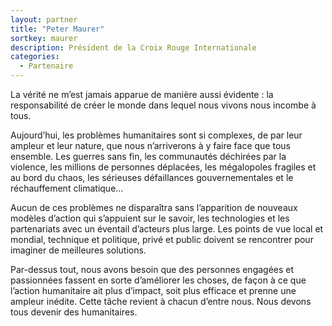 ```yaml
---
layout: partner
title: "Peter Maurer"
sortkey: maurer
description: Président de la Croix Rouge Internationale
categories:
  - Partenaire
---
```

La vérité ne m’est jamais apparue de manière aussi évidente : la responsabilité de créer le monde dans lequel nous vivons nous incombe à tous.

Aujourd’hui, les problèmes humanitaires sont si complexes, de par leur ampleur et leur nature, que nous n’arriverons à y faire face que tous ensemble. Les guerres sans fin, les communautés déchirées par la violence, les millions de personnes déplacées, les mégalopoles fragiles et au bord du chaos, les sérieuses défaillances gouvernementales et le réchauffement climatique… 

Aucun de ces problèmes ne disparaîtra sans l’apparition de nouveaux modèles d’action qui s’appuient sur le savoir, les technologies et les partenariats avec un éventail d’acteurs plus large. Les points de vue local et mondial, technique et politique, privé et public doivent se rencontrer pour imaginer de meilleures solutions.

Par-dessus tout, nous avons besoin que des personnes engagées et passionnées fassent en sorte d’améliorer les choses, de façon à ce que l’action humanitaire ait plus d’impact, soit plus efficace et prenne une ampleur inédite. Cette tâche revient à chacun d’entre nous. Nous devons tous devenir des humanitaires.
